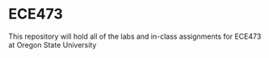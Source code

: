 # ECE473
This repository will hold all of the labs and in-class assignments for ECE473 at Oregon State University 
